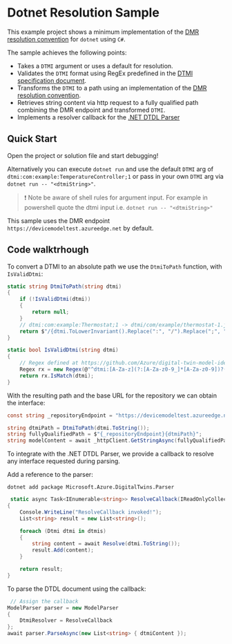 # Dotnet Resolution Sample

This example project shows a minimum implementation of the [DMR resolution convention](https://github.com/Azure/device-models-tools/wiki/Resolution-Convention) for `dotnet` using `C#`.

The sample achieves the following points:

- Takes a `DTMI` argument or uses a default for resolution.
- Validates the `DTMI` format using RegEx predefined in the [DTMI specification document](https://github.com/Azure/digital-twin-model-identifier#validation-regular-expressions).
- Transforms the `DTMI` to a path using an implementation of the [DMR resolution convention](https://github.com/Azure/device-models-tools/wiki/Resolution-Convention).
- Retrieves string content via http request to a fully qualified path combining the DMR endpoint and transformed `DTMI`.
- Implements a resolver callback for the  [.NET DTDL Parser](https://www.nuget.org/packages/Microsoft.Azure.DigitalTwins.Parser)

## Quick Start

Open the project or solution file and start debugging!

Alternatively you can execute `dotnet run` and use the default `DTMI` arg of `dtmi:com:example:TemperatureController;1` or pass in your own `DTMI` arg via `dotnet run -- "<dtmiString>"`.

> :exclamation: Note be aware of shell rules for argument input. For example in powershell quote the dtmi input i.e. `dotnet run -- "<dtmiString>"`

This sample uses the DMR endpoint `https://devicemodeltest.azureedge.net` by default.

## Code walktrhough

To convert a DTMI to an absolute path we use the `DtmiToPath` function, with `IsValidDtmi`:

```cs
static string DtmiToPath(string dtmi)
{
    if (!IsValidDtmi(dtmi))
    {
        return null;
    }
    // dtmi:com:example:Thermostat;1 -> dtmi/com/example/thermostat-1.json
    return $"/{dtmi.ToLowerInvariant().Replace(":", "/").Replace(";", "-")}.json";
}

static bool IsValidDtmi(string dtmi)
{
    // Regex defined at https://github.com/Azure/digital-twin-model-identifier#validation-regular-expressions
    Regex rx = new Regex(@"^dtmi:[A-Za-z](?:[A-Za-z0-9_]*[A-Za-z0-9])?(?::[A-Za-z](?:[A-Za-z0-9_]*[A-Za-z0-9])?)*;[1-9][0-9]{0,8}$");
    return rx.IsMatch(dtmi);
}
```

With the resulting path and the base URL for the repository we can obtain the interface:

```cs
const string _repositoryEndpoint = "https://devicemodeltest.azureedge.net";

string dtmiPath = DtmiToPath(dtmi.ToString());
string fullyQualifiedPath = $"{_repositoryEndpoint}{dtmiPath}";
string modelContent = await _httpClient.GetStringAsync(fullyQualifiedPath);
```

To integrate with the .NET DTDL Parser, we provide a callback to resolve any interface requested during parsing.

Add a reference to the parser:

```dotnetcli
dotnet add package Microsoft.Azure.DigitalTwins.Parser
```

```cs
 static async Task<IEnumerable<string>> ResolveCallback(IReadOnlyCollection<Dtmi> dtmis)
{
    Console.WriteLine("ResolveCallback invoked!");
    List<string> result = new List<string>();

    foreach (Dtmi dtmi in dtmis)
    {
        string content = await Resolve(dtmi.ToString());
        result.Add(content);
    }

    return result;
}
```

To parse the DTDL document using the callback:

```cs
 // Assign the callback
ModelParser parser = new ModelParser
{
    DtmiResolver = ResolveCallback
};
await parser.ParseAsync(new List<string> { dtmiContent });
```
